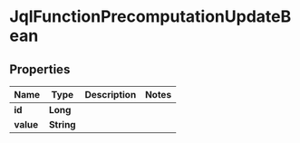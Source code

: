 # JqlFunctionPrecomputationUpdateBean

## Properties
Name | Type | Description | Notes
------------ | ------------- | ------------- | -------------
**id** | **Long** |  | 
**value** | **String** |  | 
